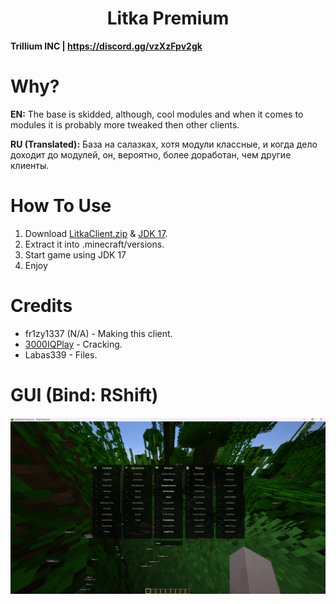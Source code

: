 <h1 align="center">Litka Premium</h1>

**Trillium INC | https://discord.gg/vzXzFpv2gk**

# Why?

**EN:** The base is skidded, although, cool modules and when it comes to modules it is probably more tweaked then other clients.

**RU (Translated):** База на салазках, хотя модули классные, и когда дело доходит до модулей, он, вероятно, более доработан, чем другие клиенты.

[1]: https://github.com/3000IQPlay

# How To Use

1. Download [LitkaClient.zip]() & [JDK 17](https://download.oracle.com/java/17/archive/jdk-17.0.6_windows-x64_bin.zip).
2. Extract it into .minecraft/versions.
3. Start game using JDK 17
4. Enjoy

# Credits
- fr1zy1337 (N/A) - Making this client.
- [3000IQPlay][1] - Cracking.
- Labas339 - Files.

# GUI (Bind: RShift)

![image](https://github.com/WalmartSolutions/Litka/blob/main/GUI.png?raw=true)
